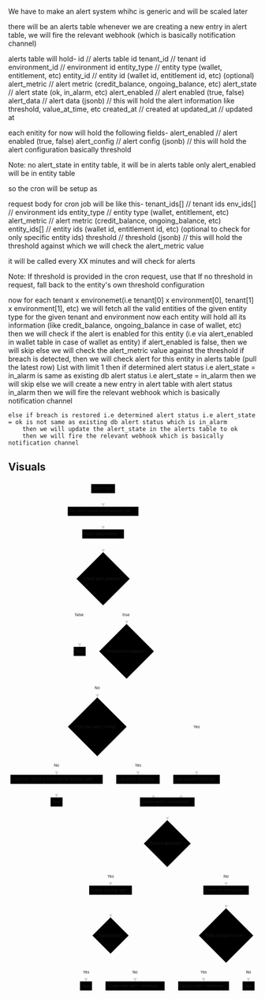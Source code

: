We have to make an alert system whihc is generic and will be scaled later 

there will be an alerts table 
whenever we are creating a new entry in alert table, we will fire the relevant webhook (which is basically notification channel)

alerts table will hold-
id  // alerts table id
tenant_id // tenant id
environment_id // environment id
entity_type // entity type (wallet, entitlement, etc)
entity_id // entity id (wallet id, entitlement id, etc) (optional)
alert_metric // alert metric (credit_balance, ongoing_balance, etc)
alert_state // alert state (ok, in_alarm, etc)
alert_enabled // alert enabled (true, false)
alert_data // alert data (jsonb) // this will hold the alert information like threshold, value_at_time, etc
created_at // created at
updated_at // updated at

each enitity for now will hold the following fields-
alert_enabled // alert enabled (true, false)
alert_config // alert config (jsonb) // this will hold the alert configuration basically  threshold

Note: no alert_state in entity table, it will be in alerts table
only alert_enabled will be in entity table


so the cron will be setup as 

request body for cron job will be like this-
tenant_ids[] // tenant ids
env_ids[] // environment ids
entity_type // entity type (wallet, entitlement, etc)
alert_metric // alert metric (credit_balance, ongoing_balance, etc)
entity_ids[] // entity ids (wallet id, entitlement id, etc) (optional to check for only specific entity ids)
threshold // threshold (jsonb) // this will hold the threshold against which we will check the alert_metric value

it will be called every XX minutes and will check for alerts 

Note: If threshold is provided in the cron request, use that
If no threshold in request, fall back to the entity's own threshold configuration

now for each tenant x environemet(i.e tenant[0] x environment[0], tenant[1] x environment[1], etc)
we will fetch all the valid entities of the given entity type for the given tenant and environment
    now each entity will hold all its information (like credit_balance, ongoing_balance in case of wallet, etc)
    then we will check if the alert is enabled for this entity (i.e via alert_enabled in wallet table in case of wallet as entity)
    if alert_enabled is false, then we will skip
    else we will check the alert_metric value against the threshold
    if breach is detected, then we will check alert for this entity in alerts table (pull the latest row) List with limit 1
        then if determined alert status i.e alert_state = in_alarm is same as existing db alert status i.e alert_state = in_alarm
            then we will skip
        else we will create a new entry in alert table with alert status in_alarm
        then we will fire the relevant webhook which is basically notification channel

    else if breach is restored i.e determined alert status i.e alert_state = ok is not same as existing db alert status which is in_alarm
        then we will update the alert_state in the alerts table to ok
        then we will fire the relevant webhook which is basically notification channel

## Visuals

<svg aria-roledescription="flowchart-v2" role="graphics-document document" viewBox="-8 -8 916.435546875 1881.484375" style="max-width: 916.435546875px;" xmlns="http://www.w3.org/2000/svg" width="100%" id="mermaid-svg-1755879688791-epc79blsw"><style>#mermaid-svg-1755879688791-epc79blsw{font-family:"trebuchet ms",verdana,arial,sans-serif;font-size:16px;fill:rgba(204, 204, 204, 0.87);}#mermaid-svg-1755879688791-epc79blsw .error-icon{fill:#bf616a;}#mermaid-svg-1755879688791-epc79blsw .error-text{fill:#bf616a;stroke:#bf616a;}#mermaid-svg-1755879688791-epc79blsw .edge-thickness-normal{stroke-width:2px;}#mermaid-svg-1755879688791-epc79blsw .edge-thickness-thick{stroke-width:3.5px;}#mermaid-svg-1755879688791-epc79blsw .edge-pattern-solid{stroke-dasharray:0;}#mermaid-svg-1755879688791-epc79blsw .edge-pattern-dashed{stroke-dasharray:3;}#mermaid-svg-1755879688791-epc79blsw .edge-pattern-dotted{stroke-dasharray:2;}#mermaid-svg-1755879688791-epc79blsw .marker{fill:rgba(204, 204, 204, 0.87);stroke:rgba(204, 204, 204, 0.87);}#mermaid-svg-1755879688791-epc79blsw .marker.cross{stroke:rgba(204, 204, 204, 0.87);}#mermaid-svg-1755879688791-epc79blsw svg{font-family:"trebuchet ms",verdana,arial,sans-serif;font-size:16px;}#mermaid-svg-1755879688791-epc79blsw .label{font-family:"trebuchet ms",verdana,arial,sans-serif;color:rgba(204, 204, 204, 0.87);}#mermaid-svg-1755879688791-epc79blsw .cluster-label text{fill:#ffffff;}#mermaid-svg-1755879688791-epc79blsw .cluster-label span,#mermaid-svg-1755879688791-epc79blsw p{color:#ffffff;}#mermaid-svg-1755879688791-epc79blsw .label text,#mermaid-svg-1755879688791-epc79blsw span,#mermaid-svg-1755879688791-epc79blsw p{fill:rgba(204, 204, 204, 0.87);color:rgba(204, 204, 204, 0.87);}#mermaid-svg-1755879688791-epc79blsw .node rect,#mermaid-svg-1755879688791-epc79blsw .node circle,#mermaid-svg-1755879688791-epc79blsw .node ellipse,#mermaid-svg-1755879688791-epc79blsw .node polygon,#mermaid-svg-1755879688791-epc79blsw .node path{fill:#1a1a1a;stroke:#2a2a2a;stroke-width:1px;}#mermaid-svg-1755879688791-epc79blsw .flowchart-label text{text-anchor:middle;}#mermaid-svg-1755879688791-epc79blsw .node .label{text-align:center;}#mermaid-svg-1755879688791-epc79blsw .node.clickable{cursor:pointer;}#mermaid-svg-1755879688791-epc79blsw .arrowheadPath{fill:#e5e5e5;}#mermaid-svg-1755879688791-epc79blsw .edgePath .path{stroke:rgba(204, 204, 204, 0.87);stroke-width:2.0px;}#mermaid-svg-1755879688791-epc79blsw .flowchart-link{stroke:rgba(204, 204, 204, 0.87);fill:none;}#mermaid-svg-1755879688791-epc79blsw .edgeLabel{background-color:#1a1a1a99;text-align:center;}#mermaid-svg-1755879688791-epc79blsw .edgeLabel rect{opacity:0.5;background-color:#1a1a1a99;fill:#1a1a1a99;}#mermaid-svg-1755879688791-epc79blsw .labelBkg{background-color:rgba(26, 26, 26, 0.5);}#mermaid-svg-1755879688791-epc79blsw .cluster rect{fill:rgba(64, 64, 64, 0.47);stroke:#30373a;stroke-width:1px;}#mermaid-svg-1755879688791-epc79blsw .cluster text{fill:#ffffff;}#mermaid-svg-1755879688791-epc79blsw .cluster span,#mermaid-svg-1755879688791-epc79blsw p{color:#ffffff;}#mermaid-svg-1755879688791-epc79blsw div.mermaidTooltip{position:absolute;text-align:center;max-width:200px;padding:2px;font-family:"trebuchet ms",verdana,arial,sans-serif;font-size:12px;background:#88c0d0;border:1px solid #30373a;border-radius:2px;pointer-events:none;z-index:100;}#mermaid-svg-1755879688791-epc79blsw .flowchartTitleText{text-anchor:middle;font-size:18px;fill:rgba(204, 204, 204, 0.87);}#mermaid-svg-1755879688791-epc79blsw :root{--mermaid-font-family:"trebuchet ms",verdana,arial,sans-serif;}</style><g><marker orient="auto" markerHeight="12" markerWidth="12" markerUnits="userSpaceOnUse" refY="5" refX="6" viewBox="0 0 10 10" class="marker flowchart" id="mermaid-svg-1755879688791-epc79blsw_flowchart-pointEnd"><path style="stroke-width: 1; stroke-dasharray: 1, 0;" class="arrowMarkerPath" d="M 0 0 L 10 5 L 0 10 z"/></marker><marker orient="auto" markerHeight="12" markerWidth="12" markerUnits="userSpaceOnUse" refY="5" refX="4.5" viewBox="0 0 10 10" class="marker flowchart" id="mermaid-svg-1755879688791-epc79blsw_flowchart-pointStart"><path style="stroke-width: 1; stroke-dasharray: 1, 0;" class="arrowMarkerPath" d="M 0 5 L 10 10 L 10 0 z"/></marker><marker orient="auto" markerHeight="11" markerWidth="11" markerUnits="userSpaceOnUse" refY="5" refX="11" viewBox="0 0 10 10" class="marker flowchart" id="mermaid-svg-1755879688791-epc79blsw_flowchart-circleEnd"><circle style="stroke-width: 1; stroke-dasharray: 1, 0;" class="arrowMarkerPath" r="5" cy="5" cx="5"/></marker><marker orient="auto" markerHeight="11" markerWidth="11" markerUnits="userSpaceOnUse" refY="5" refX="-1" viewBox="0 0 10 10" class="marker flowchart" id="mermaid-svg-1755879688791-epc79blsw_flowchart-circleStart"><circle style="stroke-width: 1; stroke-dasharray: 1, 0;" class="arrowMarkerPath" r="5" cy="5" cx="5"/></marker><marker orient="auto" markerHeight="11" markerWidth="11" markerUnits="userSpaceOnUse" refY="5.2" refX="12" viewBox="0 0 11 11" class="marker cross flowchart" id="mermaid-svg-1755879688791-epc79blsw_flowchart-crossEnd"><path style="stroke-width: 2; stroke-dasharray: 1, 0;" class="arrowMarkerPath" d="M 1,1 l 9,9 M 10,1 l -9,9"/></marker><marker orient="auto" markerHeight="11" markerWidth="11" markerUnits="userSpaceOnUse" refY="5.2" refX="-1" viewBox="0 0 11 11" class="marker cross flowchart" id="mermaid-svg-1755879688791-epc79blsw_flowchart-crossStart"><path style="stroke-width: 2; stroke-dasharray: 1, 0;" class="arrowMarkerPath" d="M 1,1 l 9,9 M 10,1 l -9,9"/></marker><g class="root"><g class="clusters"/><g class="edgePaths"><path marker-end="url(#mermaid-svg-1755879688791-epc79blsw_flowchart-pointEnd)" style="fill:none;" class="edge-thickness-normal edge-pattern-solid flowchart-link LS-A LE-B" id="L-A-B-0" d="M341.787,33.5L341.787,37.667C341.787,41.833,341.787,50.167,341.787,57.617C341.787,65.067,341.787,71.633,341.787,74.917L341.787,78.2"/><path marker-end="url(#mermaid-svg-1755879688791-epc79blsw_flowchart-pointEnd)" style="fill:none;" class="edge-thickness-normal edge-pattern-solid flowchart-link LS-B LE-C" id="L-B-C-0" d="M341.787,117L341.787,121.167C341.787,125.333,341.787,133.667,341.787,141.117C341.787,148.567,341.787,155.133,341.787,158.417L341.787,161.7"/><path marker-end="url(#mermaid-svg-1755879688791-epc79blsw_flowchart-pointEnd)" style="fill:none;" class="edge-thickness-normal edge-pattern-solid flowchart-link LS-C LE-D" id="L-C-D-0" d="M341.787,200.5L341.787,204.667C341.787,208.833,341.787,217.167,341.853,224.7C341.919,232.234,342.051,238.967,342.117,242.334L342.183,245.701"/><path marker-end="url(#mermaid-svg-1755879688791-epc79blsw_flowchart-pointEnd)" style="fill:none;" class="edge-thickness-normal edge-pattern-solid flowchart-link LS-D LE-E" id="L-D-E-0" d="M303.493,408.511L295.454,420.602C287.414,432.692,271.335,456.873,263.295,487.821C255.256,518.768,255.256,556.482,255.256,575.339L255.256,594.196"/><path marker-end="url(#mermaid-svg-1755879688791-epc79blsw_flowchart-pointEnd)" style="fill:none;" class="edge-thickness-normal edge-pattern-solid flowchart-link LS-D LE-F" id="L-D-F-0" d="M381.081,408.511L388.954,420.602C396.827,432.692,412.573,456.873,420.516,473.872C428.46,490.872,428.601,500.688,428.671,505.597L428.742,510.505"/><path marker-end="url(#mermaid-svg-1755879688791-epc79blsw_flowchart-pointEnd)" style="fill:none;" class="edge-thickness-normal edge-pattern-solid flowchart-link LS-F LE-G" id="L-F-G-0" d="M495.069,651.437L526.973,668.104C558.878,684.771,622.687,718.104,654.592,758.534C686.496,798.964,686.496,846.49,686.496,894.016C686.496,941.542,686.496,989.068,686.496,1017.656C686.496,1046.244,686.496,1055.894,686.496,1060.719L686.496,1065.544"/><path marker-end="url(#mermaid-svg-1755879688791-epc79blsw_flowchart-pointEnd)" style="fill:none;" class="edge-thickness-normal edge-pattern-solid flowchart-link LS-F LE-H" id="L-F-H-0" d="M383.983,672.852L373.367,685.95C362.75,699.047,341.518,725.242,330.972,743.248C320.426,761.254,320.568,771.071,320.638,775.98L320.709,780.888"/><path marker-end="url(#mermaid-svg-1755879688791-epc79blsw_flowchart-pointEnd)" style="fill:none;" class="edge-thickness-normal edge-pattern-solid flowchart-link LS-H LE-I" id="L-H-I-0" d="M265.221,947.28L249.374,962.165C233.528,977.051,201.834,1006.822,185.987,1026.533C170.141,1046.244,170.141,1055.894,170.141,1060.719L170.141,1065.544"/><path marker-end="url(#mermaid-svg-1755879688791-epc79blsw_flowchart-pointEnd)" style="fill:none;" class="edge-thickness-normal edge-pattern-solid flowchart-link LS-I LE-J" id="L-I-J-0" d="M170.141,1104.344L170.141,1108.51C170.141,1112.677,170.141,1121.01,170.141,1128.46C170.141,1135.91,170.141,1142.477,170.141,1145.76L170.141,1149.044"/><path marker-end="url(#mermaid-svg-1755879688791-epc79blsw_flowchart-pointEnd)" style="fill:none;" class="edge-thickness-normal edge-pattern-solid flowchart-link LS-H LE-K" id="L-H-K-0" d="M376.349,947.28L392.029,962.165C407.709,977.051,439.07,1006.822,454.75,1026.533C470.43,1046.244,470.43,1055.894,470.43,1060.719L470.43,1065.544"/><path marker-end="url(#mermaid-svg-1755879688791-epc79blsw_flowchart-pointEnd)" style="fill:none;" class="edge-thickness-normal edge-pattern-solid flowchart-link LS-G LE-L" id="L-G-L-0" d="M686.496,1104.344L686.496,1108.51C686.496,1112.677,686.496,1121.01,676.538,1129.025C666.58,1137.04,646.665,1144.737,636.707,1148.585L626.749,1152.433"/><path marker-end="url(#mermaid-svg-1755879688791-epc79blsw_flowchart-pointEnd)" style="fill:none;" class="edge-thickness-normal edge-pattern-solid flowchart-link LS-K LE-L" id="L-K-L-0" d="M470.43,1104.344L470.43,1108.51C470.43,1112.677,470.43,1121.01,480.387,1129.025C490.345,1137.04,510.261,1144.737,520.219,1148.585L530.177,1152.433"/><path marker-end="url(#mermaid-svg-1755879688791-epc79blsw_flowchart-pointEnd)" style="fill:none;" class="edge-thickness-normal edge-pattern-solid flowchart-link LS-L LE-M" id="L-L-M-0" d="M578.463,1187.844L578.463,1192.01C578.463,1196.177,578.463,1204.51,578.529,1212.044C578.595,1219.577,578.727,1226.311,578.793,1229.678L578.859,1233.045"/><path marker-end="url(#mermaid-svg-1755879688791-epc79blsw_flowchart-pointEnd)" style="fill:none;" class="edge-thickness-normal edge-pattern-solid flowchart-link LS-M LE-N" id="L-M-N-0" d="M524.137,1356.401L498.309,1371.163C472.481,1385.926,420.824,1415.451,394.996,1435.039C369.168,1454.627,369.168,1464.277,369.168,1469.102L369.168,1473.927"/><path marker-end="url(#mermaid-svg-1755879688791-epc79blsw_flowchart-pointEnd)" style="fill:none;" class="edge-thickness-normal edge-pattern-solid flowchart-link LS-M LE-O" id="L-M-O-0" d="M634.503,1355.687L661.317,1370.568C688.13,1385.45,741.757,1415.213,768.571,1434.92C795.385,1454.627,795.385,1464.277,795.385,1469.102L795.385,1473.927"/><path marker-end="url(#mermaid-svg-1755879688791-epc79blsw_flowchart-pointEnd)" style="fill:none;" class="edge-thickness-normal edge-pattern-solid flowchart-link LS-N LE-P" id="L-N-P-0" d="M369.168,1512.727L369.168,1516.893C369.168,1521.06,369.168,1529.393,369.244,1542.523C369.32,1555.653,369.471,1573.579,369.547,1582.542L369.623,1591.505"/><path marker-end="url(#mermaid-svg-1755879688791-epc79blsw_flowchart-pointEnd)" style="fill:none;" class="edge-thickness-normal edge-pattern-solid flowchart-link LS-P LE-Q" id="L-P-Q-0" d="M342.805,1703.543L332.106,1719.241C321.407,1734.94,300.009,1766.337,289.31,1786.861C278.611,1807.384,278.611,1817.034,278.611,1821.859L278.611,1826.684"/><path marker-end="url(#mermaid-svg-1755879688791-epc79blsw_flowchart-pointEnd)" style="fill:none;" class="edge-thickness-normal edge-pattern-solid flowchart-link LS-P LE-R" id="L-P-R-0" d="M396.531,1703.543L407.064,1719.241C417.596,1734.94,438.66,1766.337,449.192,1786.861C459.725,1807.384,459.725,1817.034,459.725,1821.859L459.725,1826.684"/><path marker-end="url(#mermaid-svg-1755879688791-epc79blsw_flowchart-pointEnd)" style="fill:none;" class="edge-thickness-normal edge-pattern-solid flowchart-link LS-O LE-S" id="L-O-S-0" d="M795.385,1512.727L795.385,1516.893C795.385,1521.06,795.385,1529.393,795.451,1536.927C795.517,1544.46,795.649,1551.194,795.715,1554.561L795.781,1557.928"/><path marker-end="url(#mermaid-svg-1755879688791-epc79blsw_flowchart-pointEnd)" style="fill:none;" class="edge-thickness-normal edge-pattern-solid flowchart-link LS-S LE-T" id="L-S-T-0" d="M757.622,1725.722L750.094,1737.724C742.566,1749.726,727.511,1773.73,719.983,1790.557C712.455,1807.384,712.455,1817.034,712.455,1821.859L712.455,1826.684"/><path marker-end="url(#mermaid-svg-1755879688791-epc79blsw_flowchart-pointEnd)" style="fill:none;" class="edge-thickness-normal edge-pattern-solid flowchart-link LS-S LE-U" id="L-S-U-0" d="M834.148,1725.722L841.509,1737.724C848.87,1749.726,863.592,1773.73,870.953,1790.557C878.314,1807.384,878.314,1817.034,878.314,1821.859L878.314,1826.684"/></g><g class="edgeLabels"><g class="edgeLabel"><g transform="translate(0, 0)" class="label"><foreignObject height="0" width="0"><div style="display: inline-block; white-space: nowrap;" xmlns="http://www.w3.org/1999/xhtml"><span class="edgeLabel"></span></div></foreignObject></g></g><g class="edgeLabel"><g transform="translate(0, 0)" class="label"><foreignObject height="0" width="0"><div style="display: inline-block; white-space: nowrap;" xmlns="http://www.w3.org/1999/xhtml"><span class="edgeLabel"></span></div></foreignObject></g></g><g class="edgeLabel"><g transform="translate(0, 0)" class="label"><foreignObject height="0" width="0"><div style="display: inline-block; white-space: nowrap;" xmlns="http://www.w3.org/1999/xhtml"><span class="edgeLabel"></span></div></foreignObject></g></g><g transform="translate(255.255859375, 481.0546875)" class="edgeLabel"><g transform="translate(-17.12109375, -9.25)" class="label"><foreignObject height="18.5" width="34.2421875"><div style="display: inline-block; white-space: nowrap;" xmlns="http://www.w3.org/1999/xhtml"><span class="edgeLabel">false</span></div></foreignObject></g></g><g transform="translate(428.318359375, 481.0546875)" class="edgeLabel"><g transform="translate(-15.015625, -9.25)" class="label"><foreignObject height="18.5" width="30.03125"><div style="display: inline-block; white-space: nowrap;" xmlns="http://www.w3.org/1999/xhtml"><span class="edgeLabel">true</span></div></foreignObject></g></g><g transform="translate(686.49609375, 894.015625)" class="edgeLabel"><g transform="translate(-11.32421875, -9.25)" class="label"><foreignObject height="18.5" width="22.6484375"><div style="display: inline-block; white-space: nowrap;" xmlns="http://www.w3.org/1999/xhtml"><span class="edgeLabel">Yes</span></div></foreignObject></g></g><g transform="translate(320.28515625, 751.4375)" class="edgeLabel"><g transform="translate(-9.3984375, -9.25)" class="label"><foreignObject height="18.5" width="18.796875"><div style="display: inline-block; white-space: nowrap;" xmlns="http://www.w3.org/1999/xhtml"><span class="edgeLabel">No</span></div></foreignObject></g></g><g transform="translate(170.140625, 1036.59375)" class="edgeLabel"><g transform="translate(-9.3984375, -9.25)" class="label"><foreignObject height="18.5" width="18.796875"><div style="display: inline-block; white-space: nowrap;" xmlns="http://www.w3.org/1999/xhtml"><span class="edgeLabel">No</span></div></foreignObject></g></g><g class="edgeLabel"><g transform="translate(0, 0)" class="label"><foreignObject height="0" width="0"><div style="display: inline-block; white-space: nowrap;" xmlns="http://www.w3.org/1999/xhtml"><span class="edgeLabel"></span></div></foreignObject></g></g><g transform="translate(470.4296875, 1036.59375)" class="edgeLabel"><g transform="translate(-11.32421875, -9.25)" class="label"><foreignObject height="18.5" width="22.6484375"><div style="display: inline-block; white-space: nowrap;" xmlns="http://www.w3.org/1999/xhtml"><span class="edgeLabel">Yes</span></div></foreignObject></g></g><g class="edgeLabel"><g transform="translate(0, 0)" class="label"><foreignObject height="0" width="0"><div style="display: inline-block; white-space: nowrap;" xmlns="http://www.w3.org/1999/xhtml"><span class="edgeLabel"></span></div></foreignObject></g></g><g class="edgeLabel"><g transform="translate(0, 0)" class="label"><foreignObject height="0" width="0"><div style="display: inline-block; white-space: nowrap;" xmlns="http://www.w3.org/1999/xhtml"><span class="edgeLabel"></span></div></foreignObject></g></g><g class="edgeLabel"><g transform="translate(0, 0)" class="label"><foreignObject height="0" width="0"><div style="display: inline-block; white-space: nowrap;" xmlns="http://www.w3.org/1999/xhtml"><span class="edgeLabel"></span></div></foreignObject></g></g><g transform="translate(369.16796875, 1444.9765625)" class="edgeLabel"><g transform="translate(-11.32421875, -9.25)" class="label"><foreignObject height="18.5" width="22.6484375"><div style="display: inline-block; white-space: nowrap;" xmlns="http://www.w3.org/1999/xhtml"><span class="edgeLabel">Yes</span></div></foreignObject></g></g><g transform="translate(795.384765625, 1444.9765625)" class="edgeLabel"><g transform="translate(-9.3984375, -9.25)" class="label"><foreignObject height="18.5" width="18.796875"><div style="display: inline-block; white-space: nowrap;" xmlns="http://www.w3.org/1999/xhtml"><span class="edgeLabel">No</span></div></foreignObject></g></g><g class="edgeLabel"><g transform="translate(0, 0)" class="label"><foreignObject height="0" width="0"><div style="display: inline-block; white-space: nowrap;" xmlns="http://www.w3.org/1999/xhtml"><span class="edgeLabel"></span></div></foreignObject></g></g><g transform="translate(278.611328125, 1797.734375)" class="edgeLabel"><g transform="translate(-11.32421875, -9.25)" class="label"><foreignObject height="18.5" width="22.6484375"><div style="display: inline-block; white-space: nowrap;" xmlns="http://www.w3.org/1999/xhtml"><span class="edgeLabel">Yes</span></div></foreignObject></g></g><g transform="translate(459.724609375, 1797.734375)" class="edgeLabel"><g transform="translate(-9.3984375, -9.25)" class="label"><foreignObject height="18.5" width="18.796875"><div style="display: inline-block; white-space: nowrap;" xmlns="http://www.w3.org/1999/xhtml"><span class="edgeLabel">No</span></div></foreignObject></g></g><g class="edgeLabel"><g transform="translate(0, 0)" class="label"><foreignObject height="0" width="0"><div style="display: inline-block; white-space: nowrap;" xmlns="http://www.w3.org/1999/xhtml"><span class="edgeLabel"></span></div></foreignObject></g></g><g transform="translate(712.455078125, 1797.734375)" class="edgeLabel"><g transform="translate(-11.32421875, -9.25)" class="label"><foreignObject height="18.5" width="22.6484375"><div style="display: inline-block; white-space: nowrap;" xmlns="http://www.w3.org/1999/xhtml"><span class="edgeLabel">Yes</span></div></foreignObject></g></g><g transform="translate(878.314453125, 1797.734375)" class="edgeLabel"><g transform="translate(-9.3984375, -9.25)" class="label"><foreignObject height="18.5" width="18.796875"><div style="display: inline-block; white-space: nowrap;" xmlns="http://www.w3.org/1999/xhtml"><span class="edgeLabel">No</span></div></foreignObject></g></g></g><g class="nodes"><g transform="translate(341.787109375, 16.75)" id="flowchart-A-344" class="node default default flowchart-label"><rect height="33.5" width="87.9453125" y="-16.75" x="-43.97265625" ry="0" rx="0" style="" class="basic label-container"/><g transform="translate(-36.47265625, -9.25)" style="" class="label"><rect/><foreignObject height="18.5" width="72.9453125"><div style="display: inline-block; white-space: nowrap;" xmlns="http://www.w3.org/1999/xhtml"><span class="nodeLabel">Start Cron</span></div></foreignObject></g></g><g transform="translate(341.787109375, 100.25)" id="flowchart-B-345" class="node default default flowchart-label"><rect height="33.5" width="260.765625" y="-16.75" x="-130.3828125" ry="0" rx="0" style="" class="basic label-container"/><g transform="translate(-122.8828125, -9.25)" style="" class="label"><rect/><foreignObject height="18.5" width="245.765625"><div style="display: inline-block; white-space: nowrap;" xmlns="http://www.w3.org/1999/xhtml"><span class="nodeLabel">For each tenant×environment pair</span></div></foreignObject></g></g><g transform="translate(341.787109375, 183.75)" id="flowchart-C-347" class="node default default flowchart-label"><rect height="33.5" width="153.6953125" y="-16.75" x="-76.84765625" ry="0" rx="0" style="" class="basic label-container"/><g transform="translate(-69.34765625, -9.25)" style="" class="label"><rect/><foreignObject height="18.5" width="138.6953125"><div style="display: inline-block; white-space: nowrap;" xmlns="http://www.w3.org/1999/xhtml"><span class="nodeLabel">Fetch valid entities</span></div></foreignObject></g></g><g transform="translate(341.787109375, 348.65234375)" id="flowchart-D-349" class="node default default flowchart-label"><polygon style="" transform="translate(-98.15234375,98.15234375)" class="label-container" points="98.15234375,0 196.3046875,-98.15234375 98.15234375,-196.3046875 0,-98.15234375"/><g transform="translate(-73.90234375, -9.25)" style="" class="label"><rect/><foreignObject height="18.5" width="147.8046875"><div style="display: inline-block; white-space: nowrap;" xmlns="http://www.w3.org/1999/xhtml"><span class="nodeLabel">Check alert_enabled</span></div></foreignObject></g></g><g transform="translate(255.255859375, 616.24609375)" id="flowchart-E-351" class="node default default flowchart-label"><rect height="33.5" width="44.2421875" y="-16.75" x="-22.12109375" ry="0" rx="0" style="" class="basic label-container"/><g transform="translate(-14.62109375, -9.25)" style="" class="label"><rect/><foreignObject height="18.5" width="29.2421875"><div style="display: inline-block; white-space: nowrap;" xmlns="http://www.w3.org/1999/xhtml"><span class="nodeLabel">Skip</span></div></foreignObject></g></g><g transform="translate(428.318359375, 616.24609375)" id="flowchart-F-353" class="node default default flowchart-label"><polygon style="" transform="translate(-100.94140625,100.94140625)" class="label-container" points="100.94140625,0 201.8828125,-100.94140625 100.94140625,-201.8828125 0,-100.94140625"/><g transform="translate(-76.69140625, -9.25)" style="" class="label"><rect/><foreignObject height="18.5" width="153.3828125"><div style="display: inline-block; white-space: nowrap;" xmlns="http://www.w3.org/1999/xhtml"><span class="nodeLabel">Threshold in request?</span></div></foreignObject></g></g><g transform="translate(686.49609375, 1087.59375)" id="flowchart-G-355" class="node default default flowchart-label"><rect height="33.5" width="171.8359375" y="-16.75" x="-85.91796875" ry="0" rx="0" style="" class="basic label-container"/><g transform="translate(-78.41796875, -9.25)" style="" class="label"><rect/><foreignObject height="18.5" width="156.8359375"><div style="display: inline-block; white-space: nowrap;" xmlns="http://www.w3.org/1999/xhtml"><span class="nodeLabel">Use request threshold</span></div></foreignObject></g></g><g transform="translate(320.28515625, 894.015625)" id="flowchart-H-357" class="node default default flowchart-label"><polygon style="" transform="translate(-108.328125,108.328125)" class="label-container" points="108.328125,0 216.65625,-108.328125 108.328125,-216.65625 0,-108.328125"/><g transform="translate(-84.078125, -9.25)" style="" class="label"><rect/><foreignObject height="18.5" width="168.15625"><div style="display: inline-block; white-space: nowrap;" xmlns="http://www.w3.org/1999/xhtml"><span class="nodeLabel">Entity has alert_config?</span></div></foreignObject></g></g><g transform="translate(170.140625, 1087.59375)" id="flowchart-I-359" class="node default default flowchart-label"><rect height="33.5" width="340.28125" y="-16.75" x="-170.140625" ry="0" rx="0" style="" class="basic label-container"/><g transform="translate(-162.640625, -9.25)" style="" class="label"><rect/><foreignObject height="18.5" width="325.28125"><div style="display: inline-block; white-space: nowrap;" xmlns="http://www.w3.org/1999/xhtml"><span class="nodeLabel">Log Error: Missing threshold for enabled alert</span></div></foreignObject></g></g><g transform="translate(170.140625, 1171.09375)" id="flowchart-J-361" class="node default default flowchart-label"><rect height="33.5" width="44.2421875" y="-16.75" x="-22.12109375" ry="0" rx="0" style="" class="basic label-container"/><g transform="translate(-14.62109375, -9.25)" style="" class="label"><rect/><foreignObject height="18.5" width="29.2421875"><div style="display: inline-block; white-space: nowrap;" xmlns="http://www.w3.org/1999/xhtml"><span class="nodeLabel">Skip</span></div></foreignObject></g></g><g transform="translate(470.4296875, 1087.59375)" id="flowchart-K-363" class="node default default flowchart-label"><rect height="33.5" width="160.296875" y="-16.75" x="-80.1484375" ry="0" rx="0" style="" class="basic label-container"/><g transform="translate(-72.6484375, -9.25)" style="" class="label"><rect/><foreignObject height="18.5" width="145.296875"><div style="display: inline-block; white-space: nowrap;" xmlns="http://www.w3.org/1999/xhtml"><span class="nodeLabel">Use entity threshold</span></div></foreignObject></g></g><g transform="translate(578.462890625, 1171.09375)" id="flowchart-L-365" class="node default default flowchart-label"><rect height="33.5" width="201.328125" y="-16.75" x="-100.6640625" ry="0" rx="0" style="" class="basic label-container"/><g transform="translate(-93.1640625, -9.25)" style="" class="label"><rect/><foreignObject height="18.5" width="186.328125"><div style="display: inline-block; white-space: nowrap;" xmlns="http://www.w3.org/1999/xhtml"><span class="nodeLabel">Check metric vs threshold</span></div></foreignObject></g></g><g transform="translate(578.462890625, 1324.28515625)" id="flowchart-M-369" class="node default default flowchart-label"><polygon style="" transform="translate(-86.44140625,86.44140625)" class="label-container" points="86.44140625,0 172.8828125,-86.44140625 86.44140625,-172.8828125 0,-86.44140625"/><g transform="translate(-62.19140625, -9.25)" style="" class="label"><rect/><foreignObject height="18.5" width="124.3828125"><div style="display: inline-block; white-space: nowrap;" xmlns="http://www.w3.org/1999/xhtml"><span class="nodeLabel">Breach detected?</span></div></foreignObject></g></g><g transform="translate(369.16796875, 1495.9765625)" id="flowchart-N-371" class="node default default flowchart-label"><rect height="33.5" width="157.546875" y="-16.75" x="-78.7734375" ry="0" rx="0" style="" class="basic label-container"/><g transform="translate(-71.2734375, -9.25)" style="" class="label"><rect/><foreignObject height="18.5" width="142.546875"><div style="display: inline-block; white-space: nowrap;" xmlns="http://www.w3.org/1999/xhtml"><span class="nodeLabel">Check existing alert</span></div></foreignObject></g></g><g transform="translate(795.384765625, 1495.9765625)" id="flowchart-O-373" class="node default default flowchart-label"><rect height="33.5" width="167.6015625" y="-16.75" x="-83.80078125" ry="0" rx="0" style="" class="basic label-container"/><g transform="translate(-76.30078125, -9.25)" style="" class="label"><rect/><foreignObject height="18.5" width="152.6015625"><div style="display: inline-block; white-space: nowrap;" xmlns="http://www.w3.org/1999/xhtml"><span class="nodeLabel">Check for restoration</span></div></foreignObject></g></g><g transform="translate(369.16796875, 1663.10546875)" id="flowchart-P-375" class="node default default flowchart-label"><polygon style="" transform="translate(-66.80078125,66.80078125)" class="label-container" points="66.80078125,0 133.6015625,-66.80078125 66.80078125,-133.6015625 0,-66.80078125"/><g transform="translate(-42.55078125, -9.25)" style="" class="label"><rect/><foreignObject height="18.5" width="85.1015625"><div style="display: inline-block; white-space: nowrap;" xmlns="http://www.w3.org/1999/xhtml"><span class="nodeLabel">Same state?</span></div></foreignObject></g></g><g transform="translate(278.611328125, 1848.734375)" id="flowchart-Q-377" class="node default default flowchart-label"><rect height="33.5" width="44.2421875" y="-16.75" x="-22.12109375" ry="0" rx="0" style="" class="basic label-container"/><g transform="translate(-14.62109375, -9.25)" style="" class="label"><rect/><foreignObject height="18.5" width="29.2421875"><div style="display: inline-block; white-space: nowrap;" xmlns="http://www.w3.org/1999/xhtml"><span class="nodeLabel">Skip</span></div></foreignObject></g></g><g transform="translate(459.724609375, 1848.734375)" id="flowchart-R-379" class="node default default flowchart-label"><rect height="33.5" width="217.984375" y="-16.75" x="-108.9921875" ry="0" rx="0" style="" class="basic label-container"/><g transform="translate(-101.4921875, -9.25)" style="" class="label"><rect/><foreignObject height="18.5" width="202.984375"><div style="display: inline-block; white-space: nowrap;" xmlns="http://www.w3.org/1999/xhtml"><span class="nodeLabel">Create new alert + webhook</span></div></foreignObject></g></g><g transform="translate(795.384765625, 1663.10546875)" id="flowchart-S-381" class="node default default flowchart-label"><polygon style="" transform="translate(-100.37890625,100.37890625)" class="label-container" points="100.37890625,0 200.7578125,-100.37890625 100.37890625,-200.7578125 0,-100.37890625"/><g transform="translate(-76.12890625, -9.25)" style="" class="label"><rect/><foreignObject height="18.5" width="152.2578125"><div style="display: inline-block; white-space: nowrap;" xmlns="http://www.w3.org/1999/xhtml"><span class="nodeLabel">State changed to OK?</span></div></foreignObject></g></g><g transform="translate(712.455078125, 1848.734375)" id="flowchart-T-383" class="node default default flowchart-label"><rect height="33.5" width="187.4765625" y="-16.75" x="-93.73828125" ry="0" rx="0" style="" class="basic label-container"/><g transform="translate(-86.23828125, -9.25)" style="" class="label"><rect/><foreignObject height="18.5" width="172.4765625"><div style="display: inline-block; white-space: nowrap;" xmlns="http://www.w3.org/1999/xhtml"><span class="nodeLabel">Update alert + webhook</span></div></foreignObject></g></g><g transform="translate(878.314453125, 1848.734375)" id="flowchart-U-385" class="node default default flowchart-label"><rect height="33.5" width="44.2421875" y="-16.75" x="-22.12109375" ry="0" rx="0" style="" class="basic label-container"/><g transform="translate(-14.62109375, -9.25)" style="" class="label"><rect/><foreignObject height="18.5" width="29.2421875"><div style="display: inline-block; white-space: nowrap;" xmlns="http://www.w3.org/1999/xhtml"><span class="nodeLabel">Skip</span></div></foreignObject></g></g></g></g></g></svg>